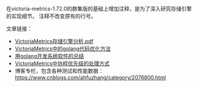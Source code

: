 在victoria-metrics-1.72.0的群集版的基础上增加注释，是为了深入研究存储引擎的实现细节。
注释不改变原有的行号。

文章链接：
* [VictoriaMetrics存储引擎分析.pdf](./VictoriaMetrics存储引擎分析.pdf)
* [VictoriaMetrics中的golang代码优化方法](https://www.cnblogs.com/ahfuzhang/p/15918127.html)
* [用golang开发系统软件的总结](https://www.cnblogs.com/ahfuzhang/p/16745742.html)
* [VictoriaMetrics中协程优先级的处理方式](https://www.cnblogs.com/ahfuzhang/p/15847860.html)
* 博客专栏，包含各种测试和性能数据：https://www.cnblogs.com/ahfuzhang/category/2076800.html
